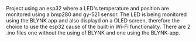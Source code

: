 Project using an esp32 where a LED's temperature and position are monitored using a bmp280 and gy-521 sensor. 
The LED is being monitored using the BLYNK app and also displayd on a OLED screen, therefore the choice to use the esp32 cause of the built-in Wi-Fi functionality. 
There are 2 .ino files one without the using of BLYNK and one using the BLYNK-app.
